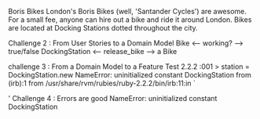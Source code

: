 Boris Bikes 
London's Boris Bikes (well, 'Santander Cycles') are awesome. For a small fee, anyone can hire out a bike and ride it around London. Bikes are located at Docking Stations dotted throughout the city.

Challenge 2  : From User Stories to a Domain Model
	Bike <-- working? --> true/false
	DockingStation <-- release_bike --> a Bike

challenge 3  : From a Domain Model to a Feature Test 
        2.2.2 :001 > station = DockingStation.new
	NameError: uninitialized constant DockingStation
            from (irb):1
	    from /usr/share/rvm/rubies/ruby-2.2.2/bin/irb:11:in `<main>'
Challenge 4  : Errors are good
        NameError: uninitialized constant DockingStation
